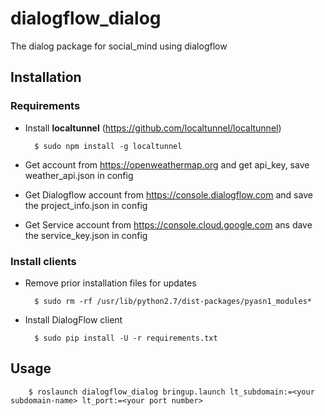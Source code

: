 # dialogflow_dialog
The dialog package for social_mind using dialogflow


## Installation

### Requirements

- Install **localtunnel** (https://github.com/localtunnel/localtunnel)

        $ sudo npm install -g localtunnel

- Get account from https://openweathermap.org and get api_key, save weather_api.json in config

- Get Dialogflow account from https://console.dialogflow.com and save the project_info.json in config

- Get Service account from https://console.cloud.google.com ans dave the service_key.json in config


### Install clients

- Remove prior installation files for updates

        $ sudo rm -rf /usr/lib/python2.7/dist-packages/pyasn1_modules*

- Install DialogFlow client

        $ sudo pip install -U -r requirements.txt


## Usage

        $ roslaunch dialogflow_dialog bringup.launch lt_subdomain:=<your subdomain-name> lt_port:=<your port number>